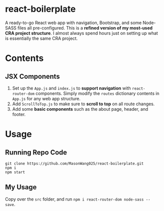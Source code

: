 # react-boilerplate

A ready-to-go React web app with navigation, Bootstrap, and some Node-SASS files all pre-configured.
This is a **refined version of my most-used CRA project structure**. I almost always spend hours just on setting up what is essentially the same CRA project.

# Contents

## JSX Components

1. Set up the `App.js` and `index.js` to **support navigation** with `react-router-dom` components. Simply modify the `routes` dictionary contents in `App.js` for any web app structure.
2. Add `ScrollToTop.js` to make sure to **scroll to top** on all route changes.
3. Add some **basic components** such as the about page, header, and footer.

# Usage

## Running Repo Code

```
git clone https://github.com/MasonWang025/react-boilerplate.git
npm i
npm start
```

## My Usage

Copy over the `src` folder, and run `npm i react-router-dom node-sass --save`.

